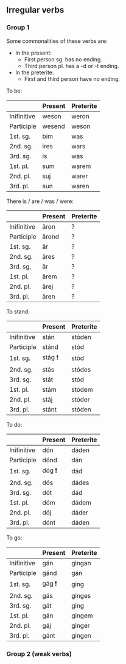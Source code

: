 ## Irregular verbs

### Group 1

Some commonalities of these verbs are:

-   In the present:
    -   First person sg. has no ending.
    -   Third person pl. has a -d or -t ending.
-   In the preterite:
    -   First and third person have no ending.

To be:

|             | Present | Preterite |
| ----------- | ------- | --------- |
| Inifinitive | weson   | weron     |
| Participle  | wesend  | weson     |
| 1st. sg.    | bim     | was       |
| 2nd. sg.    | ires    | wars      |
| 3rd. sg.    | is      | was       |
| 1st. pl.    | sum     | warem     |
| 2nd. pl.    | suj     | warer     |
| 3rd. pl.    | sun     | waren     |

There is / are / was / were:

|             | Present | Preterite |
| ----------- | ------- | --------- |
| Inifinitive | äron    | ?         |
| Participle  | ärond   | ?         |
| 1st. sg.    | är      | ?         |
| 2nd. sg.    | äres    | ?         |
| 3rd. sg.    | är      | ?         |
| 1st. pl.    | ärem    | ?         |
| 2nd. pl.    | ärej    | ?         |
| 3rd. pl.    | ären    | ?         |

To stand:

|             | Present  | Preterite |
| ----------- | -------- | --------- |
| Inifinitive | stán     | stóden    |
| Participle  | stánd    | stód      |
| 1st. sg.    | stág ❗️ | stód      |
| 2nd. sg.    | stás     | stódes    |
| 3rd. sg.    | stát     | stód      |
| 1st. pl.    | stám     | stódem    |
| 2nd. pl.    | stáj     | stóder    |
| 3rd. pl.    | stánt    | stóden    |

To do:

|             | Present | Preterite |
| ----------- | ------- | --------- |
| Inifinitive | dón     | dáden     |
| Participle  | dónd    | dán       |
| 1st. sg.    | dóg ❗️ | dád       |
| 2nd. sg.    | dós     | dádes     |
| 3rd. sg.    | dót     | dád       |
| 1st. pl.    | dóm     | dádem     |
| 2nd. pl.    | dój     | dáder     |
| 3rd. pl.    | dónt    | dáden     |

To go:

|             | Present | Preterite |
| ----------- | ------- | --------- |
| Inifinitive | gán     | gingan    |
| Participle  | gánd    | gán       |
| 1st. sg.    | gág ❗️ | ging      |
| 2nd. sg.    | gás     | ginges    |
| 3rd. sg.    | gát     | ging      |
| 1st. pl.    | gán     | gingem    |
| 2nd. pl.    | gáj     | ginger    |
| 3rd. pl.    | gánt    | gingen    |

### Group 2 (weak verbs)
